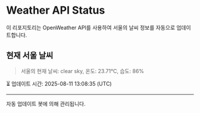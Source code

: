 
# Weather API Status

이 리포지토리는 OpenWeather API를 사용하여 서울의 날씨 정보를 자동으로 업데이트합니다.

## 현재 서울 날씨
> 서울의 현재 날씨: clear sky, 온도: 23.71°C, 습도: 86%

⏳ 업데이트 시간: 2025-08-11 13:08:35 (UTC)

---
자동 업데이트 봇에 의해 관리됩니다.
